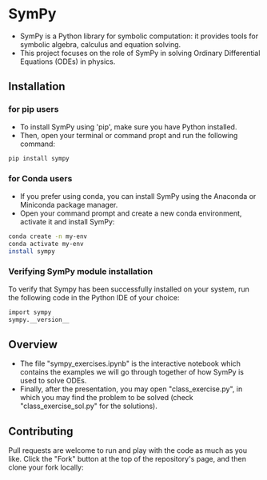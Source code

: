 # SymPy

- SymPy is a Python library for symbolic computation: it provides tools for symbolic algebra, calculus and equation solving.
- This project focuses on the role of SymPy in solving Ordinary Differential Equations (ODEs) in physics. 

## Installation 

### for pip users
- To install SymPy using 'pip', make sure you have Python installed. 
- Then, open your terminal or command propt and run the following command:

```bash
pip install sympy
```

### for Conda users
- If you prefer using conda, you can install SymPy using the Anaconda or Miniconda package manager.
- Open your command prompt and create a new conda environment, activate it and install SymPy:
```bash
conda create -n my-env
conda activate my-env
install sympy
```

### Verifying SymPy module installation
To verify that Sympy has been successfully installed on your system, run the following code in the Python IDE of your choice:
```bash
import sympy 
sympy.__version__
```


## Overview
- The file "sympy_exercises.ipynb" is the interactive notebook which contains the examples we will go through together of how SymPy is used to solve ODEs.
- Finally, after the presentation, you may open "class_exercise.py", in which you may find the problem to be solved (check "class_exercise_sol.py" for the solutions).


## Contributing

Pull requests are welcome to run and play with the code as much as you like.
Click the "Fork" button at the top of the repository's page, and then clone your fork locally:
